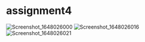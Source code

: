 # assignment4

![Screenshot_1648026000](https://user-images.githubusercontent.com/68968488/159661950-a4428bd2-a54a-484f-8a66-c1ca8b86498b.png)
![Screenshot_1648026016](https://user-images.githubusercontent.com/68968488/159661959-5e68eac4-4e38-4a51-8ca3-63112c363198.png)
![Screenshot_1648026021](https://user-images.githubusercontent.com/68968488/159661963-15cfa85d-66c6-4931-83af-fadd0ca0523c.png)
